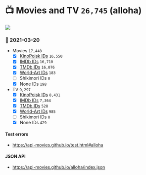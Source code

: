 # :tv: Movies and TV `26,745` (alloha)

<a href="https://API-Movies.github.io"><img src="https://API-Movies.github.io/banner.png?cache"></a>

### :date: 2021-03-20
- Movies `17,448`
  - [x] <a href="https://API-Movies.github.io/alloha/movie_kinopoisk_ids.json">KinoPoisk IDs</a> `16,550`
  - [x] <a href="https://API-Movies.github.io/alloha/movie_imdb_ids.json">IMDb IDs</a> `16,710`
  - [x] <a href="https://API-Movies.github.io/alloha/movie_tmdb_ids.json">TMDb IDs</a> `16,076`
  - [x] <a href="https://API-Movies.github.io/alloha/movie_world_art_ids.json">World-Art IDs</a> `183`
  - [ ] Shikimori IDs `0`
  - [x] None IDs `198`
- TV `9,297`
  - [x] <a href="https://API-Movies.github.io/alloha/tv_kinopoisk_ids.json">KinoPoisk IDs</a> `8,431`
  - [x] <a href="https://API-Movies.github.io/alloha/tv_imdb_ids.json">IMDb IDs</a> `7,364`
  - [x] <a href="https://API-Movies.github.io/alloha/tv_tmdb_ids.json">TMDb IDs</a> `528`
  - [x] <a href="https://API-Movies.github.io/alloha/tv_world_art_ids.json">World-Art IDs</a> `985`
  - [ ] Shikimori IDs `0`
  - [x] None IDs `429`
#### Test errors
- <a href='https://api-movies.github.io/test.html#alloha'>https://api-movies.github.io/test.html#alloha</a>
#### JSON API
- <a href='https://api-movies.github.io/alloha/index.json'>https://api-movies.github.io/alloha/index.json</a>
